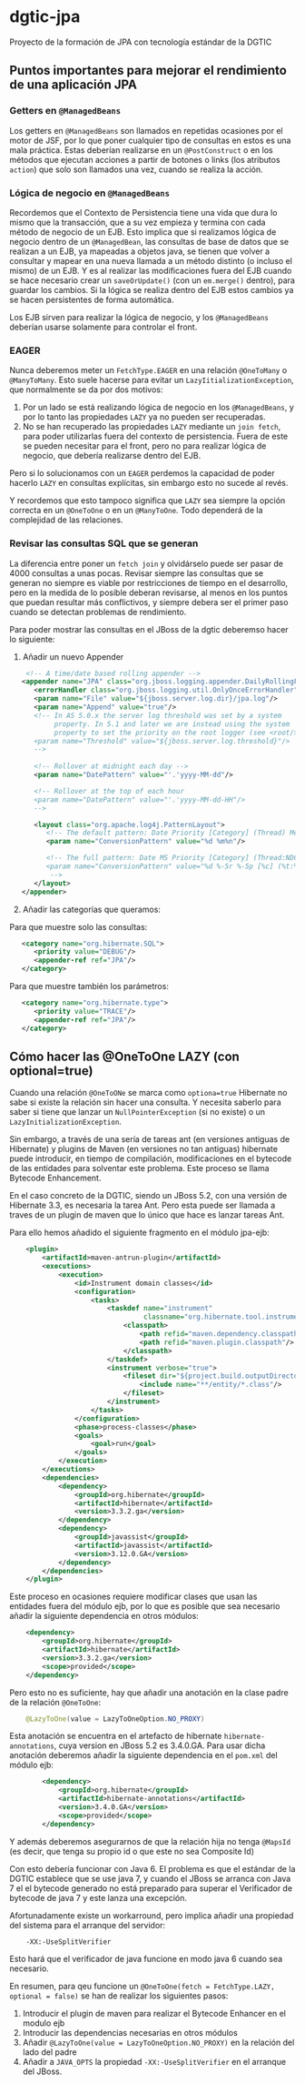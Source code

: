 # dgtic-jpa
Proyecto de la formación de JPA con tecnología estándar de la DGTIC

## Puntos importantes para mejorar el rendimiento de una aplicación JPA
### Getters en `@ManagedBeans`

Los getters en `@ManagedBeans` son llamados en repetidas ocasiones por el motor de JSF, por lo que poner cualquier tipo de consultas en estos es una mala práctica. Estas deberían realizarse en un `@PostConstruct` o en los métodos que ejecutan acciones a partir de botones o links (los atributos `action`) que solo son llamados una vez, cuando se realiza la acción.

### Lógica de negocio en `@ManagedBeans`

Recordemos que el Contexto de Persistencia tiene una vida que dura lo mismo que la transacción, que a su vez empieza y termina con cada método de negocio de un EJB. Esto implica que si realizamos lógica de negocio dentro de un `@ManagedBean`, las consultas de base de datos que se realizan a un EJB, ya mapeadas a objetos java, se tienen que volver a consultar y mapear en una nueva llamada a un método distinto (o incluso el mismo) de un EJB. Y es al realizar las modificaciones fuera del EJB cuando se hace necesario crear un `saveOrUpdate()` (con un `em.merge()` dentro), para guardar los cambios. Si la lógica se realiza dentro del EJB estos cambios ya se hacen persistentes de forma automática.

Los EJB sirven para realizar la lógica de negocio, y los `@ManagedBeans` deberían usarse solamente para controlar el front.

### EAGER
Nunca deberemos meter un `FetchType.EAGER` en una relación `@OneToMany` o `@ManyToMany`. Esto suele hacerse para evitar un `LazyIitializationException`, que normalmente se da por dos motivos:
1. Por un lado se está realizando lógica de negocio en los `@ManagedBeans`, y por lo tanto las propiedades `LAZY` ya no pueden ser recuperadas. 
2. No se han recuperado las propiedades `LAZY` mediante un `join fetch`, para poder utilizarlas fuera del contexto de persistencia. Fuera de este se pueden necesitar para el front, pero no para realizar lógica de negocio, que debería realizarse dentro del EJB.

Pero si lo solucionamos con un `EAGER` perdemos la capacidad de poder hacerlo `LAZY` en consultas explícitas, sin embargo esto no sucede al revés.

Y recordemos que esto tampoco significa que `LAZY` sea siempre la opción correcta en un `@OneToOne` o en un `@ManyToOne`. Todo dependerá de la complejidad de las relaciones.

### Revisar las consultas SQL que se generan

La diferencia entre poner un `fetch join` y olvidárselo puede ser pasar de 4000 consultas a unas pocas. Revisar siempre las consultas que se generan no siempre es viable por restricciones de tiempo en el desarrollo, pero en la medida de lo posible deberan revisarse, al menos en los puntos que puedan resultar más conflictivos, y siempre debera ser el primer paso cuando se detectan problemas de rendimiento.

Para poder mostrar las consultas en el JBoss de la dgtic deberemso hacer lo siguiente:

1. Añadir un nuevo Appender

```xml
    <!-- A time/date based rolling appender -->
   <appender name="JPA" class="org.jboss.logging.appender.DailyRollingFileAppender">
      <errorHandler class="org.jboss.logging.util.OnlyOnceErrorHandler"/>
      <param name="File" value="${jboss.server.log.dir}/jpa.log"/>
      <param name="Append" value="true"/>
      <!-- In AS 5.0.x the server log threshold was set by a system
           property. In 5.1 and later we are instead using the system
           property to set the priority on the root logger (see <root/> below)
      <param name="Threshold" value="${jboss.server.log.threshold}"/>
      -->
      
      <!-- Rollover at midnight each day -->
      <param name="DatePattern" value="'.'yyyy-MM-dd"/>

      <!-- Rollover at the top of each hour
      <param name="DatePattern" value="'.'yyyy-MM-dd-HH"/>
      -->

      <layout class="org.apache.log4j.PatternLayout">
         <!-- The default pattern: Date Priority [Category] (Thread) Message\n -->
         <param name="ConversionPattern" value="%d %m%n"/>

         <!-- The full pattern: Date MS Priority [Category] (Thread:NDC) Message\n
         <param name="ConversionPattern" value="%d %-5r %-5p [%c] (%t:%x) %m%n"/>
          -->
      </layout>
   </appender>
```

2. Añadir las categorías que queramos:

Para que muestre solo las consultas:
```xml
   <category name="org.hibernate.SQL">
      <priority value="DEBUG"/>
      <appender-ref ref="JPA"/>
   </category>
```
Para que muestre también los parámetros:
```xml
   <category name="org.hibernate.type">
      <priority value="TRACE"/>
      <appender-ref ref="JPA"/>
   </category>
```

## Cómo hacer las @OneToOne LAZY (con optional=true)
Cuando una relación `@OneToONe` se marca como `optiona=true` Hibernate no sabe si existe la relación sin hacer una consulta. Y necesita saberlo para saber si tiene que lanzar un `NullPointerException` (si no existe) o un `LazyInitializationException`.

Sin embargo, a través de una sería de tareas ant (en versiones antiguas de Hibernate) y plugins de Maven (en versiones no tan antiguas) hibernate puede introducir, en tiempo de compilación, modificaciones en el bytecode de las entidades para solventar este problema. Este proceso se llama Bytecode Enhancement.

En el caso concreto de la DGTIC, siendo un JBoss 5.2, con una versión de Hibernate 3.3, es necesaria la tarea Ant. Pero esta puede ser llamada a traves de un plugin de maven que lo único que hace es lanzar tareas Ant.

Para ello hemos añadido el siguiente fragmento en el módulo jpa-ejb:

```xml
    <plugin>
        <artifactId>maven-antrun-plugin</artifactId>
        <executions>
            <execution>
                <id>Instrument domain classes</id>
                <configuration>
                    <tasks>
                        <taskdef name="instrument"
                                 classname="org.hibernate.tool.instrument.javassist.InstrumentTask">
                            <classpath>
                                <path refid="maven.dependency.classpath"/>
                                <path refid="maven.plugin.classpath"/>
                            </classpath>
                        </taskdef>
                        <instrument verbose="true">
                            <fileset dir="${project.build.outputDirectory}">
                                <include name="**/entity/*.class"/>
                            </fileset>
                        </instrument>
                    </tasks>
                </configuration>
                <phase>process-classes</phase>
                <goals>
                    <goal>run</goal>
                </goals>
            </execution>
        </executions>
        <dependencies>
            <dependency>
                <groupId>org.hibernate</groupId>
                <artifactId>hibernate</artifactId>
                <version>3.3.2.ga</version>
            </dependency>
            <dependency>
                <groupId>javassist</groupId>
                <artifactId>javassist</artifactId>
                <version>3.12.0.GA</version>
            </dependency>
        </dependencies>
    </plugin>
```  

Este proceso en ocasiones requiere modificar clases que usan las entidades fuera del módulo ejb, por lo que es posible que sea necesario añadir la siguiente dependencia en otros módulos:

```xml
    <dependency>
        <groupId>org.hibernate</groupId>
        <artifactId>hibernate</artifactId>
        <version>3.3.2.ga</version>
        <scope>provided</scope>
    </dependency>
```

Pero esto no es suficiente, hay que añadir una anotación en la clase padre de la relación `@OneToOne`:

```java
    @LazyToOne(value = LazyToOneOption.NO_PROXY)
```

Esta anotación se encuentra en el artefacto de hibernate `hibernate-annotations`, cuya version en JBoss 5.2 es 3.4.0.GA. Para usar dicha anotación deberemos añadir la siguiente dependencia en el `pom.xml` del módulo ejb:

```xml
        <dependency>
            <groupId>org.hibernate</groupId>
            <artifactId>hibernate-annotations</artifactId>
            <version>3.4.0.GA</version>
            <scope>provided</scope>
        </dependency>
```

Y además deberemos asegurarnos de que la relación hija no tenga `@MapsId` (es decir, que tenga su propio id o que este no sea Composite Id)

Con esto debería funcionar con Java 6. El problema es que el estándar de la DGTIC establece que se use java 7, y cuando el JBoss se arranca con Java 7 el el bytecode generado no está preparado para superar el Verificador de bytecode de java 7 y este lanza una excepción.

Afortunadamente existe un workarround, pero implica añadir una propiedad del sistema para el arranque del servidor:

```
    -XX:-UseSplitVerifier
``` 

Esto hará que el verificador de java funcione en modo java 6 cuando sea necesario.

En resumen, para qeu funcione un `@OneToOne(fetch = FetchType.LAZY, optional = false)` se han de realizar los siguientes pasos:

1. Introducir el plugin de maven para realizar el Bytecode Enhancer en el modulo ejb
2. Introducir las dependencias necesarias en otros módulos
3. Añadir `@LazyToOne(value = LazyToOneOption.NO_PROXY)` en la relación del lado del padre
4. Añadir a `JAVA_OPTS` la propiedad `-XX:-UseSplitVerifier` en el arranque del JBoss. 